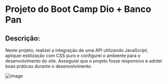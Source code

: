 # Projeto do Boot Camp Dio + Banco Pan 


## Descrição:


Neste projeto, realizei a integração de uma API utilizando JavaScript, apliquei estilização com CSS puro e configurei o ambiente para o desenvolvimento do site. Assegurei que o projeto fosse responsivo e adotei boas práticas durante o desenvolvimento.


![image](https://github.com/GabrielBorges-dev/Pokedex-html-css-js-Puro/assets/69394205/af71eb02-e89a-4184-abb0-c103c4e05c33)
